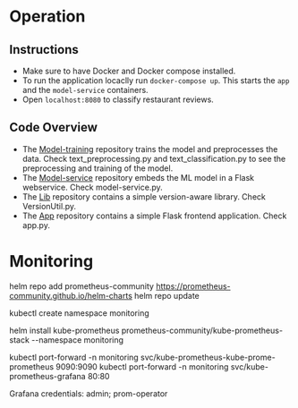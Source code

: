 # Operation

## Instructions 
- Make sure to have Docker and Docker compose installed.
- To run the application locaclly run `docker-compose up`. This starts the `app` and the `model-service` containers. 
- Open `localhost:8080` to classify restaurant reviews. 

## Code Overview
- The [Model-training](https://github.com/remla23-team09/model-training/tree/main) repository trains the model and preprocesses the data. Check text_preprocessing.py and text_classification.py to see the preprocessing and training of the model. 
- The [Model-service](https://github.com/remla23-team09/model-service) repository embeds the ML model in a Flask webservice. Check model-service.py.
- The [Lib](https://github.com/remla23-team09/lib) repository contains a simple version-aware library. Check VersionUtil.py.
- The [App](https://github.com/remla23-team09/app) repository contains a simple Flask frontend application. Check app.py. 


# Monitoring
helm repo add prometheus-community https://prometheus-community.github.io/helm-charts
helm repo update

kubectl create namespace monitoring

helm install kube-prometheus prometheus-community/kube-prometheus-stack --namespace monitoring 

kubectl port-forward -n monitoring svc/kube-prometheus-kube-prome-prometheus 9090:9090
kubectl port-forward -n monitoring svc/kube-prometheus-grafana 80:80

Grafana credentials: admin; prom-operator